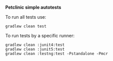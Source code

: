 **Petclinic simple autotests**

To run all tests use:

```concole
gradlew clean test
```

To run tests by a specific runner:

```concole
gradlew clean :junit4:test
gradlew clean :junit5:test
gradlew clean :testng:test -Pstandalone -Pmcr
```